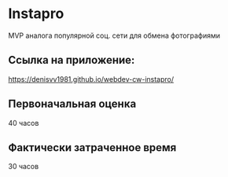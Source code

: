 # Instapro

MVP аналога популярной соц. сети для обмена фотографиями

## Ссылка на приложение:

https://denisvv1981.github.io/webdev-cw-instapro/

## Первоначальная оценка

40 часов

## Фактически затраченное время

30 часов
